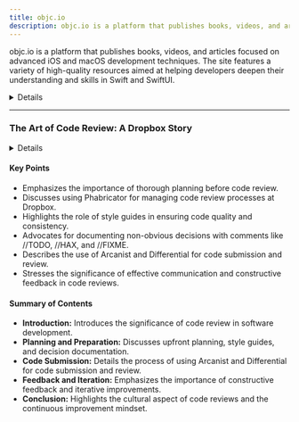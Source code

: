 ```yaml
---
title: objc.io
description: objc.io is a platform that publishes books, videos, and articles focused on advanced iOS and macOS development techniques. The site features a variety of high-quality resources aimed at helping developers deepen their understanding and skills in Swift and SwiftUI.
---
```


objc.io is a platform that publishes books, videos, and articles focused on advanced iOS and macOS development techniques. The site features a variety of high-quality resources aimed at helping developers deepen their understanding and skills in Swift and SwiftUI.

<details>
**URL:** https://www.objc.io/

**Authors:** `objc.io Team`

**Complexity Levels:**
   - **Beginner:** 20%
   - **Intermediate:** 40%
   - **Advanced:** 40%

**Frequency of Posting:** Weekly

**Types of Content:**
   - **Tutorials:** 40% (Step-by-step guides and practical examples)
   - **Articles:** 30% (In-depth articles and best practices)
   - **Books:** 20% (Comprehensive guides and references)
   - **Videos:** 10% (High-quality video tutorials and discussions)

**Additional Features:**
   - **Newsletter:** Available for regular updates and news.
   - **Books and Bundles:** In-depth guides on iOS and macOS development.
   - **Workshops:** Hands-on workshops for immersive learning experiences.
</details>

<LinkCard title="Visit objc.io" href="https://www.objc.io/" />

---

### The Art of Code Review: A Dropbox Story

<details>
**URL:** [The Art of Code Review: A Dropbox Story](https://www.objc.io/issues/22-scale/dropbox/)

**Published:** March 2015  
**Last Updated:** N/A

**Author:** [Ashley Nelson-Hornstein](https://twitter.com/ashleynh)

**Tags:**  
`code review`, `iOS development`, `engineering culture`, `Phabricator`

</details>

#### Key Points
- Emphasizes the importance of thorough planning before code review.
- Discusses using Phabricator for managing code review processes at Dropbox.
- Highlights the role of style guides in ensuring code quality and consistency.
- Advocates for documenting non-obvious decisions with comments like //TODO, //HAX, and //FIXME.
- Describes the use of Arcanist and Differential for code submission and review.
- Stresses the significance of effective communication and constructive feedback in code reviews.

#### Summary of Contents
- **Introduction:** Introduces the significance of code review in software development.
- **Planning and Preparation:** Discusses upfront planning, style guides, and decision documentation.
- **Code Submission:** Details the process of using Arcanist and Differential for code submission and review.
- **Feedback and Iteration:** Emphasizes the importance of constructive feedback and iterative improvements.
- **Conclusion:** Highlights the cultural aspect of code reviews and the continuous improvement mindset.

<LinkCard title="Read Full Article" href="https://www.objc.io/issues/22-scale/dropbox/" />

